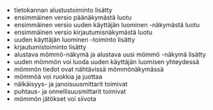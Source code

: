 - tietokannan alustustoiminto lisätty
- ensimmäinen versio päänäkymästä luotu
- ensimmäinen versio uuden käyttäjän luominen -näkymästä luotu
- ensimmäinen versio kirjautumisnäkymästä luotu
- uuden käyttäjän luominen -toiminto lisätty
- krjautumistoiminto lisätty
- alustava mömmö-näkymä ja alustava uusi mömmö -näkymä lisätty
- uuden mömmön voi luoda uuden käyttäjän luomisen yhteydessä
- mömmön tiedot ovat nähtävissä mömmönäkymässä
- mömmöä voi ruokkia ja juottaa
- nälkäisyys- ja janoisuusmittarit toimivat
- puhtaus- ja onnellisuusmittarit toimivat
- mömmön jätökset voi siivota
